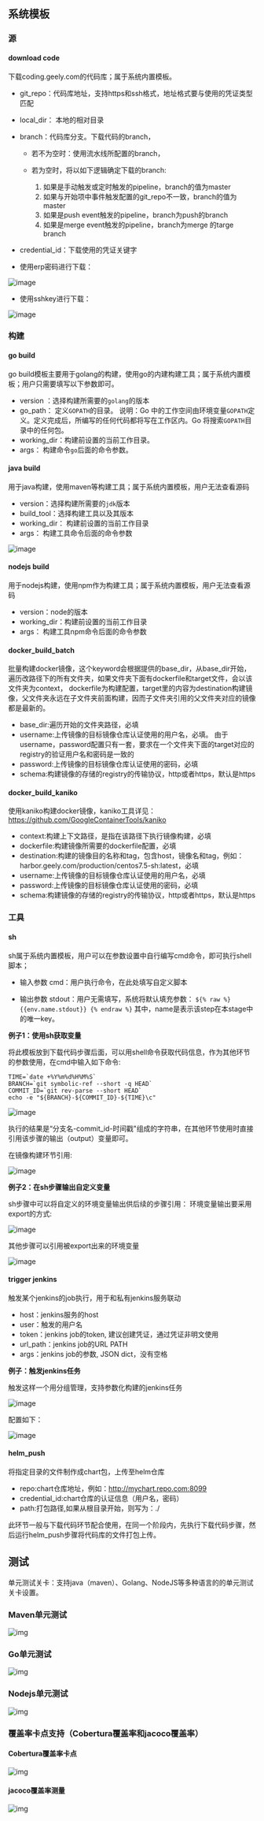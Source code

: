 ## 系统模板

### 源

#### download code

下载coding.geely.com的代码库；属于系统内置模板。

 - git_repo：代码库地址，支持https和ssh格式，地址格式要与使用的凭证类型匹配
 - local_dir： 本地的相对目录
 - branch：代码库分支。下载代码的branch，
   * 若不为空时：使用流水线所配置的branch，
   * 若为空时，将以如下逻辑确定下载的branch:

     1. 如果是手动触发或定时触发的pipeline，branch的值为master
     2. 如果与开始项中事件触发配置的git_repo不一致，branch的值为master
     3. 如果是push event触发的pipeline，branch为push的branch
     4. 如果是merge event触发的pipeline，branch为merge 的targe branch

 - credential_id：下载使用的凭证关键字
 - 使用erp密码进行下载：

![image](https://jdhelp.s3.cn-north-1.jdcloud-oss.com/pipeline_template.assets/erp_download.png)

 - 使用sshkey进行下载：

![image](https://jdhelp.s3.cn-north-1.jdcloud-oss.com/pipeline_template.assets/ssh_download.png)

### 构建

#### go build

go build模板主要用于golang的构建，使用go的内建构建工具；属于系统内置模板；用户只需要填写以下参数即可。

- version ：选择构建所需要的`golang`的版本
- go_path： 定义`GOPATH`的目录。
  说明：Go 中的工作空间由环境变量`GOPATH`定义。定义完成后，所编写的任何代码都将写在工作区内。Go 将搜索`GOPATH`目录中的任何包。
- working_dir：构建前设置的当前工作目录。
- args： 构建命令`go`后面的命令参数。

#### java build

用于java构建，使用maven等构建工具；属于系统内置模板，用户无法查看源码

 - version：选择构建所需要的`jdk`版本
 - build_tool：选择构建工具以及其版本
 - working_dir： 构建前设置的当前工作目录
 - args： 构建工具命令后面的命令参数

![image](https://jdhelp.s3.cn-north-1.jdcloud-oss.com/pipeline_template.assets/java_build.png)

#### nodejs build

用于nodejs构建，使用npm作为构建工具；属于系统内置模板，用户无法查看源码

 - version：node的版本
 - working_dir：构建前设置的当前工作目录
 - args： 构建工具npm命令后面的命令参数

#### docker_build_batch

批量构建docker镜像，这个keyword会根据提供的base_dir，从base_dir开始，遍历改路径下的所有文件夹，如果文件夹下面有dockerfile和target文件，会以该文件夹为context， dockerfile为构建配置，target里的内容为destination构建镜像，父文件夹永远在子文件夹前面构建，因而子文件夹引用的父文件夹对应的镜像都是最新的。

- base_dir:遍历开始的文件夹路径，必填
- username:上传镜像的目标镜像仓库认证使用的用户名，必填。
  由于username，password配置只有一套，要求在一个文件夹下面的target对应的registry的验证用户名和密码是一致的
- password:上传镜像的目标镜像仓库认证使用的密码，必填
- schema:构建镜像的存储的registry的传输协议，http或者https，默认是https

#### docker_build_kaniko

使用kaniko构建docker镜像，kaniko工具详见：https://github.com/GoogleContainerTools/kaniko

- context:构建上下文路径，是指在该路径下执行镜像构建，必填
- dockerfile:构建镜像所需要的dockerfile配置，必填
- destination:构建的镜像目的名称和tag，包含host，镜像名和tag，例如：harbor.geely.com/production/centos7.5-sh:latest，必填
- username:上传镜像的目标镜像仓库认证使用的用户名，必填
- password:上传镜像的目标镜像仓库认证使用的密码，必填
- schema:构建镜像的存储的registry的传输协议，http或者https，默认是https

### 工具

#### sh

sh属于系统内置模板，用户可以在参数设置中自行编写cmd命令，即可执行shell脚本；

 - 输入参数 cmd：用户执行命令，在此处填写自定义脚本

 - 输出参数 stdout：用户无需填写，系统将默认填充参数： `${% raw %} {{env.name.stdout}} {% endraw %}`   其中，name是表示该step在本stage中的唯一key。

**例子1：使用sh获取变量**

将此模板放到下载代码步骤后面，可以用shell命令获取代码信息，作为其他环节的参数使用，在cmd中输入如下命令:

```
TIME=`date +%Y%m%d%H%M%S`
BRANCH=`git symbolic-ref --short -q HEAD`
COMMIT_ID=`git rev-parse --short HEAD`
echo -e "${BRANCH}-${COMMIT_ID}-${TIME}\c"
```

![image](https://jdhelp.s3.cn-north-1.jdcloud-oss.com/pipeline_template.assets/shell-example1.png)

执行的结果是“分支名-commit_id-时间戳"组成的字符串，在其他环节使用时直接引用该步骤的输出（output）变量即可。

在镜像构建环节引用:

![image](https://jdhelp.s3.cn-north-1.jdcloud-oss.com/pipeline_template.assets/shell-example.png)


**例子2：在sh步骤输出自定义变量**

sh步骤中可以将自定义的环境变量输出供后续的步骤引用：
环境变量输出要采用export的方式:

![image](https://jdhelp.s3.cn-north-1.jdcloud-oss.com/pipeline_template.assets/sh_export.png)

其他步骤可以引用被export出来的环境变量

![image](https://jdhelp.s3.cn-north-1.jdcloud-oss.com/pipeline_template.assets/sh_export1.png)


#### trigger jenkins

触发某个jenkins的job执行，用于和私有jenkins服务联动

 - host：jenkins服务的host
 - user：触发的用户名
 - token：jenkins job的token, 建议创建凭证，通过凭证非明文使用
 - url_path：jenkins job的URL PATH
 - args：jenkins job的参数, JSON dict，没有空格

**例子：触发jenkins任务**

触发这样一个用分组管理，支持参数化构建的jenkins任务

![image](https://jdhelp.s3.cn-north-1.jdcloud-oss.com/pipeline_template.assets/jenkins2.png)

配置如下：

![image](https://jdhelp.s3.cn-north-1.jdcloud-oss.com/pipeline_template.assets/jenkins1.png)

#### helm_push

将指定目录的文件制作成chart包，上传至helm仓库

- repo:chart仓库地址，例如：http://mychart.repo.com:8099
- credential_id:chart仓库的认证信息（用户名，密码）
- path:打包路径,如果从根目录开始，则写为：./

此环节一般与下载代码环节配合使用，在同一个阶段内，先执行下载代码步骤，然后运行helm_push步骤将代码库的文件打包上传。

## 测试

单元测试关卡：支持java（maven）、Golang、NodeJS等多种语言的的单元测试关卡设置。

### Maven单元测试

![img](https://jdhelp.s3.cn-north-1.jdcloud-oss.com/pipeline_template.assets/clip_image002.jpg)

### Go单元测试

![img](https://jdhelp.s3.cn-north-1.jdcloud-oss.com/pipeline_template.assets/clip_image004.jpg)

### Nodejs单元测试

![img](https://jdhelp.s3.cn-north-1.jdcloud-oss.com/pipeline_template.assets/clip_image006.jpg)

### 覆盖率卡点支持（Cobertura覆盖率和jacoco覆盖率）

#### Cobertura覆盖率卡点

![img](https://jdhelp.s3.cn-north-1.jdcloud-oss.com/pipeline_template.assets/clip_image008.jpg)

#### jacoco覆盖率测量

![img](https://jdhelp.s3.cn-north-1.jdcloud-oss.com/pipeline_template.assets/clip_image010.jpg)

 